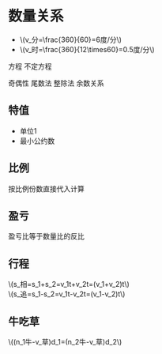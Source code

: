 # 数量关系

- \\(v_分=\frac{360}{60}=6度/分\\)
- \\(v_时=\frac{360}{12\times60}=0.5度/分\\)

方程 不定方程

奇偶性 尾数法 整除法 余数关系

## 特值

- 单位1
- 最小公约数

## 比例

按比例份数直接代入计算

## 盈亏

盈亏比等于数量比的反比

## 行程

\\(s_相=s_1+s_2=v_1t+v_2t=(v_1+v_2)t\\)  
\\(s_追=s_1-s_2=v_1t-v_2t=(v_1-v_2)t\\)

## 牛吃草

\\((n_1牛-v_草)d_1=(n_2牛-v_草)d_2\\)
